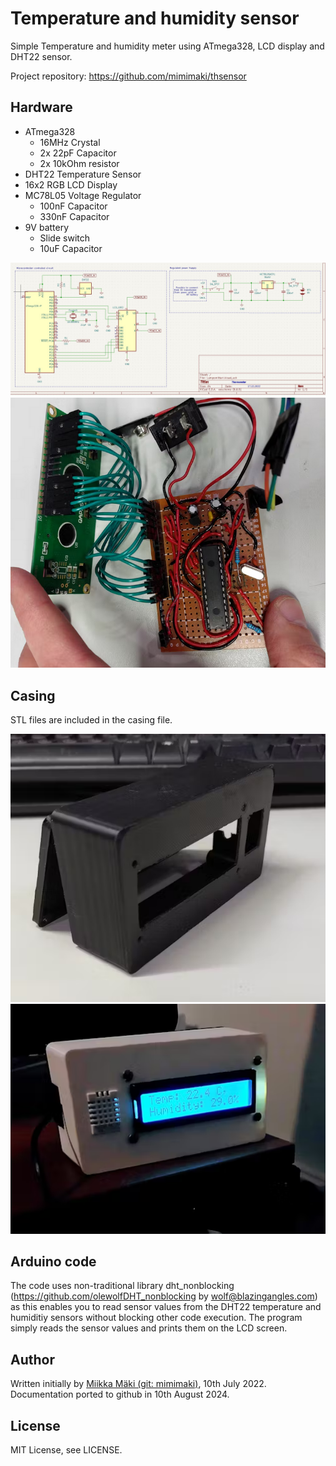# Temperature and humidity sensor

Simple Temperature and humidity meter using ATmega328, LCD display and DHT22 sensor.

Project repository: https://github.com/mimimaki/thsensor

## Hardware

* ATmega328
    * 16MHz Crystal
    * 2x 22pF Capacitor
    * 2x 10kOhm resistor
* DHT22 Temperature Sensor
* 16x2 RGB LCD Display
* MC78L05 Voltage Regulator
    * 100nF Capacitor
    * 330nF Capacitor
* 9V battery
    * Slide switch
    * 10uF Capacitor

![Schematic](media/thsensor_schematic.jpg)
![Barebones](media/thsensor_barebones.png)

## Casing

STL files are included in the casing file.

![Casing](media/thsensor_casing.png)
![Ready](media/thsensor_in_action.png)

## Arduino code

The code uses non-traditional library dht_nonblocking (https://github.com/olewolfDHT_nonblocking by wolf@blazingangles.com) as this enables you to read sensor values from the DHT22 temperature and humiditiy sensors without blocking other code execution. The program simply reads the sensor values and prints them on the LCD screen.

## Author

Written initially by [Miikka Mäki (git: mimimaki)](https://github.com/mimimaki), 10th July 2022. Documentation ported to github in 10th August 2024.

## License
MIT License, see LICENSE.